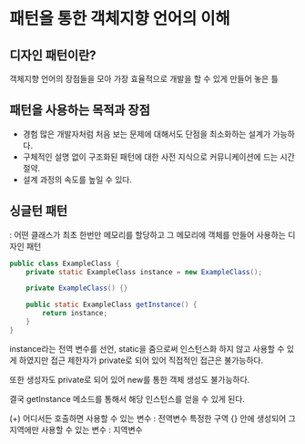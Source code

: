 # 패턴을 통한 객체지향 언어의 이해

## 디자인 패턴이란?

객체지향 언어의 장점들을 모아 가장 효율적으로 개발을 할 수 있게 만들어 놓은 틀

## 패턴을 사용하는 목적과 장점

- 경험 많은 개발자처럼 처음 보는 문제에 대해서도 단점을 최소화하는 설계가 가능하다.
- 구체적인 설명 없이 구조화된 패턴에 대한 사전 지식으로 커뮤니케이션에 드는 시간 절약.
- 설계 과정의 속도를 높일 수 있다.

## 싱글턴 패턴

: 어떤 클래스가 최초 한번만 메모리를 할당하고 그 메모리에 객체를 만들어 사용하는 디자인 패턴

```java
public class ExampleClass {
    private static ExampleClass instance = new ExampleClass();

    private ExampleClass() {}

    public static ExampleClass getInstance() {
        return instance;
    }
}
```

instance라는 전역 변수를 선언, static을 줌으로써 인스턴스화 하지 않고 사용할 수 있게 하였지만 접근 제한자가 private로 되어 있어 직접적인 접근은 불가능하다.

또한 생성자도 private로 되어 있어 new를 통한 객체 생성도 불가능하다.

결국 getInstance 메소드를 통해서 해당 인스턴스를 얻을 수 있게 된다.

(+) 어디서든 호출하면 사용할 수 있는 변수 : 전역변수
특정한 구역 {} 안에 생성되어 그 지역에만 사용할 수 있는 변수 : 지역변수
